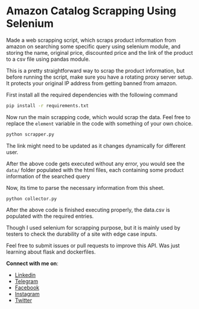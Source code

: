 # Amazon Catalog Scrapping Using Selenium
Made a web scrapping script, which scraps product information from amazon on searching some specific query using selenium module, and storing the name, original price, discounted price and the link of the product to a csv file using pandas module.

This is a pretty straightforward way to scrap the product information, but before running the script, make sure you have a rotating proxy server setup. It protects your original IP address from getting banned from amazon. 

First install all the required dependencies with the following command
```bash
pip install -r requirements.txt
```

Now run the main scrapping code, which would scrap the data. Feel free to replace the `element` variable in the code with something of your own choice. 
```bash
python scrapper.py
```
The link might need to be updated as it changes dynamically for different user.

After the above code gets executed without any error, you would see the `data/` folder populated with the html files, each containing some product information of the searched query

Now, its time to parse the necessary information from this sheet.
```
python collector.py
```
After the above code is finished executing properly, the data.csv is populated with the required entries.

Though I used selenium for scrapping purpose, but it is mainly used by testers to check the durability of a site with edge case inputs. 

Feel free to submit issues or pull requests to improve this API. Was just learning about flask and dockerfiles.

**Connect with me on**:
* [Linkedin](https://www.linkedin.com/in/siddharth-chaberia/)
* [Telegram](https://t.me/SiddharthChaberia)
* [Facebook](https://www.facebook.com/chaberia.siddharth/)
* [Instagram](https://www.instagram.com/siddharth_chaberia_02/)
* [Twitter](https://x.com/03Chaberia)
